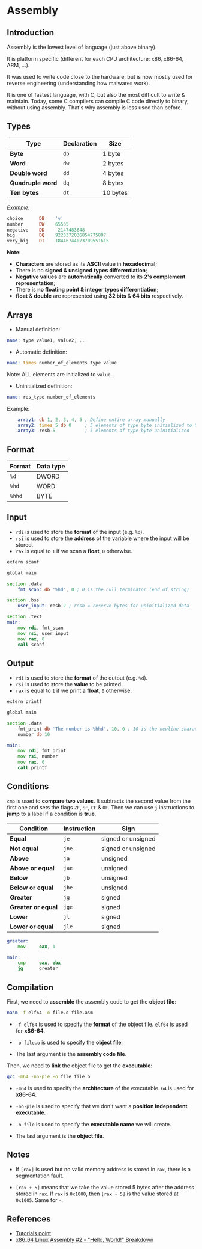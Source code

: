 # Assembly

## Introduction

Assembly is the lowest level of language (just above binary).

It is platform specific (different for each CPU architecture: x86, x86-64, ARM,
...).

It was used to write code close to the hardware, but is now mostly used for
reverse engineering (understanding how malwares work).

It is one of fastest language, with C, but also the most difficult to write &
maintain. Today, some C compilers can compile C code directly to binary,
without using assembly. That's why assembly is less used than before.

## Types

| Type | Declaration | Size |
| ---- | ----------- | ---- |
| **Byte** | `db` | 1 byte |
| **Word** | `dw` | 2 bytes |
| **Double word** | `dd` | 4 bytes |
| **Quadruple word** | `dq` | 8 bytes |
| **Ten bytes** | `dt` | 10 bytes |

*Example:*

```asm
choice      DB    'y'
number      DW    65535
negative    DD    -2147483648
big         DQ    9223372036854775807
very_big    DT    18446744073709551615
```

**Note:**

- **Characters** are stored as its **ASCII** value in **hexadecimal**;
- There is no **signed & unsigned types differentiation**;
- **Negative values** are **automatically** converted to its **2's complement
representation**;
- There is **no floating point & integer types differentiation**;
- **float** & **double** are represented using **32 bits** & **64 bits**
respectively.

## Arrays

- Manual definition:

```asm
name: type value1, value2, ...
```

- Automatic definition:

```asm
name: times number_of_elements type value
```

Note: ALL elements are initialized to `value`.

- Uninitialized definition:

```asm
name: res_type number_of_elements
```

Example:

```asm
    array1: db 1, 2, 3, 4, 5 ; Define entire array manually
    array2: times 5 db 0     ; 5 elements of type byte initialized to 0
    array3: resb 5           ; 5 elements of type byte uninitialized
```

## Format

| Format | Data type |
| ------ | --------- |
| `%d` | DWORD |
| `%hd` | WORD |
| `%hhd` | BYTE |

## Input

- `rdi` is used to store the **format** of the input (e.g. `%d`).
- `rsi` is used to store the **address** of the variable where the input will
be stored.
- `rax` is equal to `1` if we scan a **float**, `0` otherwise.

```asm
extern scanf

global main

section .data
    fmt_scan: db '%hd', 0 ; 0 is the null terminator (end of string)

section .bss
    user_input: resb 2 ; resb = reserve bytes for uninitialized data

section .text
main:
    mov rdi, fmt_scan 
    mov rsi, user_input
    mov rax, 0
    call scanf
```

## Output

- `rdi` is used to store the **format** of the output (e.g. `%d`).
- `rsi` is used to store the **value** to be printed.
- `rax` is equal to `1` if we print a **float**, `0` otherwise.

```asm
extern printf

global main

section .data
    fmt_print db 'The number is %hhd', 10, 0 ; 10 is the newline character
    number db 10

main:
    mov rdi, fmt_print
    mov rsi, number
    mov rax, 0
    call printf
```

## Conditions

`cmp` is used to **compare two values**. It subtracts the second value from the
first one and sets the flags `ZF`, `SF`, `CF` & `OF`. Then we can use `j`
instructions to **jump** to a label if a condition is **true**.

| Condition | Instruction | Sign |
| --------- | ----------- | ---- |
| **Equal** | `je` | signed or unsigned |
| **Not equal** | `jne` | signed or unsigned |
| **Above** | `ja` | unsigned |
| **Above or equal** | `jae` | unsigned |
| **Below** | `jb` | unsigned |
| **Below or equal** | `jbe` | unsigned |
| **Greater** | `jg` | signed |
| **Greater or equal** | `jge` | signed |
| **Lower** | `jl` | signed |
| **Lower or equal** | `jle` | signed |

```asm
greater:
    mov     eax, 1

main:
    cmp     eax, ebx
    jg      greater
```

## Compilation

First, we need to **assemble** the assembly code to get the **object file**:

```bash
nasm -f elf64 -o file.o file.asm
```

- `-f elf64` is used to specify the **format** of the object file. `elf64` is
used for **x86-64**.

- `-o file.o` is used to specify the **object file**.

- The last argument is the **assembly code file**.

Then, we need to **link** the object file to get the **executable**:

```bash
gcc -m64 -no-pie -o file file.o
```

- `-m64` is used to specify the **architecture** of the executable. `64` is
used for **x86-64**.

- `-no-pie` is used to specify that we don't want a **position independent
executable**.

- `-o file` is used to specify the **executable name** we will create.

- The last argument is the **object file**.

## Notes

- If `[rax]` is used but no valid memory address is stored in `rax`, there is a
segmentation fault.

- `[rax + 5]` means that we take the value stored 5 bytes after the address
stored in `rax`. If `rax` is `0x1000`, then `[rax + 5]` is the value stored at
`0x1005`. Same for `-`.

## References

- [Tutorials point](https://www.tutorialspoint.com/assembly_programming)
- [x86_64 Linux Assembly #2 - "Hello, World!" Breakdown](https://www.youtube.com/watch?v=BWRR3Hecjao)
